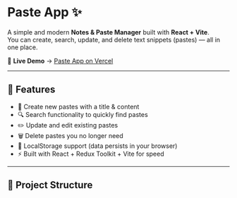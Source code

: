 # Paste App ✨

A simple and modern **Notes & Paste Manager** built with **React + Vite**.  
You can create, search, update, and delete text snippets (pastes) — all in one place.  

🔗 **Live Demo** → [Paste App on Vercel](https://notes-app1-three.vercel.app)

---

## 🚀 Features

- 📝 Create new pastes with a title & content  
- 🔍 Search functionality to quickly find pastes  
- ✏️ Update and edit existing pastes  
- 🗑️ Delete pastes you no longer need  
- 💾 LocalStorage support (data persists in your browser)  
- ⚡ Built with React + Redux Toolkit + Vite for speed  

---

## 📂 Project Structure

